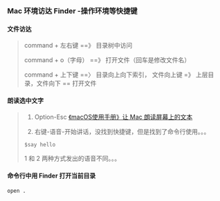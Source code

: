 ### Mac 环境访达 Finder -操作环境等快捷键

#### 文件访达

> command + 左右键 ==》 目录树中访问
> 
> command + o（字母） ==》 打开文件（回车是修改文件名）
> 
> command + 上下键 ==〉 目录向上向下索引， 文件向上键 =》 上层目录，文件向下 == 打开文件
> 

#### 朗读选中文字

> 1. Option-Esc [《macOS使用手册》让 Mac 朗读屏幕上的文本](https://support.apple.com/zh-cn/guide/mac-help/mh27448/mac)
> 
> 2. 右键-语音-开始讲话，没找到快捷键，但是找到了命令行使用。。。
> ```shell 
> $say hello
> ```
> 
> 1 和 2 两种方式发出的语音不同。。。
> 

#### 命令行中用 Finder 打开当前目录

```shell
open .
```